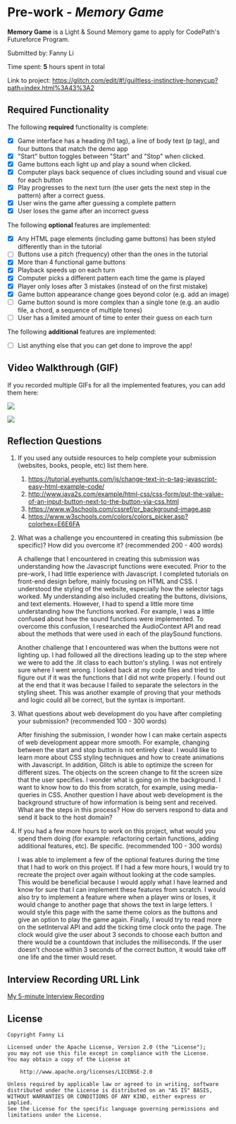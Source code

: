 # Pre-work - *Memory Game*

**Memory Game** is a Light & Sound Memory game to apply for CodePath's Futureforce Program. 

Submitted by: Fanny Li

Time spent: **5** hours spent in total

Link to project: https://glitch.com/edit/#!/guiltless-instinctive-honeycup?path=index.html%3A43%3A2

## Required Functionality

The following **required** functionality is complete:

* [x] Game interface has a heading (h1 tag), a line of body text (p tag), and four buttons that match the demo app
* [x] "Start" button toggles between "Start" and "Stop" when clicked. 
* [x] Game buttons each light up and play a sound when clicked. 
* [x] Computer plays back sequence of clues including sound and visual cue for each button
* [x] Play progresses to the next turn (the user gets the next step in the pattern) after a correct guess. 
* [x] User wins the game after guessing a complete pattern
* [x] User loses the game after an incorrect guess

The following **optional** features are implemented:

* [X] Any HTML page elements (including game buttons) has been styled differently than in the tutorial
* [ ] Buttons use a pitch (frequency) other than the ones in the tutorial
* [X] More than 4 functional game buttons
* [X] Playback speeds up on each turn
* [x] Computer picks a different pattern each time the game is played
* [X] Player only loses after 3 mistakes (instead of on the first mistake)
* [X] Game button appearance change goes beyond color (e.g. add an image)
* [ ] Game button sound is more complex than a single tone (e.g. an audio file, a chord, a sequence of multiple tones)
* [ ] User has a limited amount of time to enter their guess on each turn

The following **additional** features are implemented:

- [ ] List anything else that you can get done to improve the app!


## Video Walkthrough (GIF)

If you recorded multiple GIFs for all the implemented features, you can add them here:
 

![](https://i.imgur.com/SS3ZeHr.gif)

![](https://i.imgur.com/lVxHF40.gif)




## Reflection Questions
1. If you used any outside resources to help complete your submission (websites, books, people, etc) list them here. 

    1. https://tutorial.eyehunts.com/js/change-text-in-p-tag-javascript-easy-html-example-code/
    2. http://www.java2s.com/example/html-css/css-form/put-the-value-of-an-input-button-next-to-the-button-via-css.html
    3. https://www.w3schools.com/cssref/pr_background-image.asp
    4. https://www.w3schools.com/colors/colors_picker.asp?colorhex=E6E6FA

2. What was a challenge you encountered in creating this submission (be specific)? How did you overcome it? (recommended 200 - 400 words) 

    A challenge that I encountered in creating this submission was understanding how the Javascript functions were executed. Prior to the pre-work, I had little experience with Javascript. I completed tutorials on front-end design before, mainly focusing on HTML and CSS. I understood the styling of the website, especially how the selector tags worked. My understanding also included creating the buttons, divisions, and text elements. However, I had to spend a little more time understanding how the functions worked. For example, I was a little confused about how the sound functions were implemented. To overcome this confusion, I researched the AudioContext API and read about the methods that were used in each of the playSound functions. 

    Another challenge that I encountered was when the buttons were not lighting up. I had followed all the directions leading up to the step where we were to add the .lit class to each button's styling. I was not entirely sure where I went wrong. I looked back at my code files and tried to figure out if it was the functions that I did not write properly. I found out at the end that it was because I failed to separate the selectors in the styling sheet. This was another example of proving that your methods and logic could all be correct, but the syntax is important. 

3. What questions about web development do you have after completing your submission? (recommended 100 - 300 words) 

    After finishing the submission, I wonder how I can make certain aspects of web development appear more smooth. For example, changing between the start and stop button is not entirely clear. I would like to learn more about CSS styling techniques and how to create animations with Javascript. In addition, Glitch is able to optimize the screen for different sizes. The objects on the screen change to fit the screen size that the user specifies. I wonder what is going on in the background. I want to know how to do this from scratch, for example, using media-queries in CSS. Another question I have about web development is the background structure of how information is being sent and received. What are the steps in this process? How do servers respond to data and send it back to the host domain? 

4. If you had a few more hours to work on this project, what would you spend them doing (for example: refactoring certain functions, adding additional features, etc). Be specific. (recommended 100 - 300 words) 

     I was able to implement a few of the optional features during the time that I had to work on this project. If I had a few more hours, I would try to recreate the project over again without looking at the code samples. This would be beneficial because I would apply what I have learned and know for sure that I can implement these features from scratch. I would also try to implement a feature where when a player wins or loses, it would change to another page that shows the text in large letters. I would style this page with the same theme colors as the buttons and give an option to play the game again. Finally, I would try to read more on the setInterval API and add the ticking time clock onto the page. The clock would give the user about 3 seconds to choose each button and there would be a countdown that includes the milliseconds. If the user doesn't choose within 3 seconds of the correct button, it would take off one life and the timer would reset. 





## Interview Recording URL Link

[My 5-minute Interview Recording](https://www.loom.com/share/8fd459d2edfc47f38d53a1023f75b56d)


## License

    Copyright Fanny Li

    Licensed under the Apache License, Version 2.0 (the "License");
    you may not use this file except in compliance with the License.
    You may obtain a copy of the License at

        http://www.apache.org/licenses/LICENSE-2.0

    Unless required by applicable law or agreed to in writing, software
    distributed under the License is distributed on an "AS IS" BASIS,
    WITHOUT WARRANTIES OR CONDITIONS OF ANY KIND, either express or implied.
    See the License for the specific language governing permissions and
    limitations under the License.
